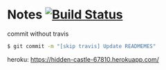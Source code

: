 # Notes [![Build Status](https://travis-ci.com/ericfreyer/Project_2.svg?branch=main)](https://travis-ci.com/ericfreyer/Project_2)

commit without travis

```bash
$ git commit -m "[skip travis] Update READMEMES"
```
heroku: https://hidden-castle-67810.herokuapp.com/

